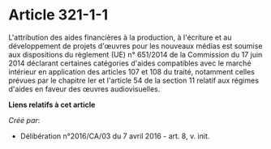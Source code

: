 # Article 321-1-1

L'attribution des aides financières à la production, à l'écriture et au  développement de projets d'œuvres pour les nouveaux
médias est soumise  aux dispositions du règlement (UE) n° 651/2014 de la Commission du 17  juin 2014 déclarant certaines
catégories d'aides compatibles avec le  marché intérieur en application des articles 107 et 108 du traité,  notamment celles
prévues par le chapitre Ier et l'article 54 de la  section 11 relatif aux régimes d'aides en faveur des œuvres
audiovisuelles.

**Liens relatifs à cet article**

_Créé par_:

  - Délibération n°2016/CA/03 du 7 avril 2016 - art. 8, v. init.
